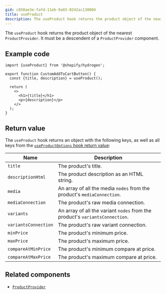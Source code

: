 ```yaml
---
gid: c850ae3e-fafd-11eb-9a03-0242ac130004
title: useProduct
description: The useProduct hook returns the product object of the nearest ProductProvider.
---
```


The `useProduct` hook returns the product object of the nearest `ProductProvider`. It must be a descendent of
a `ProductProvider` component.

## Example code

```tsx
import {useProduct} from '@shopify/hydrogen';

export function CustomAddToCartButton() {
  const {title, description} = useProduct();

  return (
    <>
      <h1>{title}</h1>
      <p>{description}</p>
    </>
  );
}
```

## Return value

The `useProduct` hook returns an object with the following keys, as well as all keys from the [`useProductOptions` hook return value](https://shopify.dev/api/hydrogen/hooks/product-variant/useproductoptions):

| Name                 | Description                                                                  |
| -------------------- | ---------------------------------------------------------------------------- |
| `title`              | The product's title.                                                         |
| `descriptionHtml`    | The product description as an HTML string.                                   |
| `media`              | An array of all the media `nodes` from the product's `mediaConnection`.      |
| `mediaConnection`    | The product's raw media connection.                                          |
| `variants`           | An array of all the variant `nodes` from the product's `variantsConnection`. |
| `variantsConnection` | The product's raw variant connection.                                        |
| `minPrice`           | The product's minimum price.                                                 |
| `maxPrice`           | The product's maximum price.                                                 |
| `compareAtMinPrice`  | The product's minimum compare at price.                                      |
| `compareAtMaxPrice`  | The product's maximum compare at price.                                      |

## Related components

- [`ProductProvider`](https://shopify.dev/api/hydrogen/components/product-variant/productprovider)
